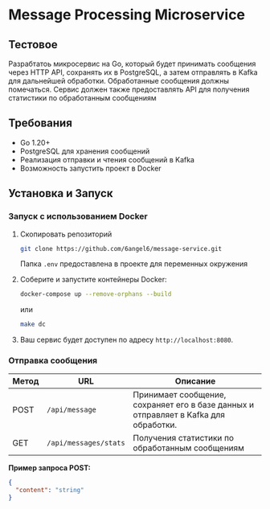 # Message Processing Microservice

## Тестовое

Разрабтатоь микросервис на Go, который будет принимать сообщения через HTTP API, сохранять их в PostgreSQL, а затем отправлять в Kafka для дальнейшей обработки. Обработанные сообщения должны помечаться. Сервис должен также предоставлять API для получения статистики по обработанным сообщениям

## Требования
- Go 1.20+
- PostgreSQL для хранения сообщений
- Реализация отправки и чтения сообщений в Kafka
- Возможность запустить проект в Docker

## Установка и Запуск


### Запуск с использованием Docker
1. Скопировать репозиторий
   ```bash
   git clone https://github.com/6angel6/message-service.git
    ```
   Папка `.env` предоставлена в проекте для переменных окружения 


2. Соберите и запустите контейнеры Docker:
    ```bash
    docker-compose up --remove-orphans --build 
    ```
   или
   ```bash
   make dc
    ```
   
3. Ваш сервис будет доступен по адресу `http://localhost:8080`.

### Отправка сообщения

| Метод | URL                   | Описание                                                                            |
|-------|-----------------------|-------------------------------------------------------------------------------------|
| POST  | `/api/message`        | Принимает сообщение, сохраняет его в базе данных и отправляет в Kafka для обработки.|
| GET   | `/api/messages/stats` | Получения статистики по обработанным сообщениям                                     |

**Пример запроса POST:**

```json
{
  "content": "string"
}